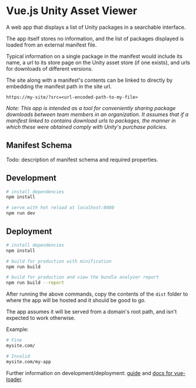 # Vue.js Unity Asset Viewer

A web app that displays a list of Unity packages in a searchable interface.

The app itself stores no information, and the list of packages displayed is loaded from an external manifest file.

Typical information on a single package in the manifest would include its name, a url to its store page on the Unity asset store (if one exists), and urls for downloads of different versions.

The site along with a manifest's contents can be linked to directly by embedding the manifest path in the site url.

`https://my-site/?src=<url-encoded-path-to-my-file>`

*Note: This app is intended as a tool for conveniently sharing package downloads between team members in an organization. It assumes that if a manifest linked to contains download urls to packages, the manner in which these were obtained comply with Unity's purchase policies.*

## Manifest Schema

Todo: description of manifest schema and required properties.

## Development

``` bash
# install dependencies
npm install

# serve with hot reload at localhost:8080
npm run dev
```

## Deployment


``` bash
# install dependencies
npm install

# build for production with minification
npm run build

# build for production and view the bundle analyzer report
npm run build --report
```
After running the above commands, copy the contents of the `dist` folder to where the app will be hosted and it should be good to go.

The app assumes it will be served from a domain's root path, and isn't expected to work otherwise.

Example: 

``` bash
# Fine
mysite.com/

# Invalid
mysite.com/my-app
```

Further information on development/deployment: [guide](http://vuejs-templates.github.io/webpack/) and [docs for vue-loader](http://vuejs.github.io/vue-loader).
